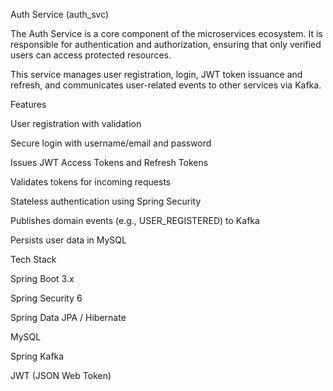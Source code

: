 Auth Service (auth_svc)

The Auth Service is a core component of the microservices ecosystem.
It is responsible for authentication and authorization, ensuring that only verified users can access protected resources.

This service manages user registration, login, JWT token issuance and refresh, and communicates user-related events to other services via Kafka.

Features

User registration with validation

Secure login with username/email and password

Issues JWT Access Tokens and Refresh Tokens

Validates tokens for incoming requests

Stateless authentication using Spring Security

Publishes domain events (e.g., USER_REGISTERED) to Kafka

Persists user data in MySQL

Tech Stack

Spring Boot 3.x

Spring Security 6

Spring Data JPA / Hibernate

MySQL

Spring Kafka

JWT (JSON Web Token)
